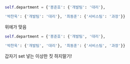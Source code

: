 
```python
self.department = {'봉준호': {'개발팀': '대리'},

'박찬욱': {'개발팀': '대리'}, '최동훈': {'서비스팀': '과장'}}
```

위에가 맞음

```python
self.department = {'봉준호': {'개발팀', '대리'},

'박찬욱': {'개발팀', '대리'}, '최동훈': {'서비스팀', '과장'}}
```

갑자기 set 넣는 이상한 짓 하지말기!